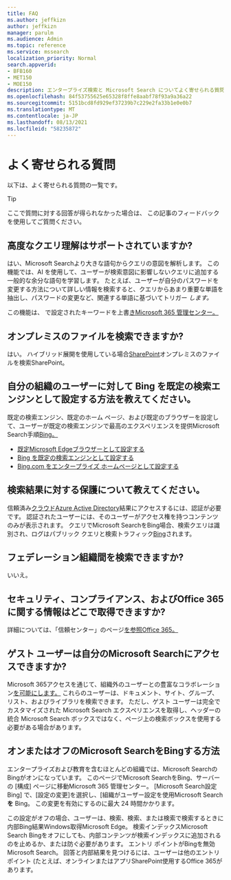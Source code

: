 ```yaml
---
title: FAQ
ms.author: jeffkizn
author: jeffkizn
manager: parulm
ms.audience: Admin
ms.topic: reference
ms.service: mssearch
localization_priority: Normal
search.appverid:
- BFB160
- MET150
- MOE150
description: エンタープライズ検索と Microsoft Search についてよく寄せられる質問に対する回答です
ms.openlocfilehash: 84f53755625e65328f8ffe8aabf78f93a9a36a22
ms.sourcegitcommit: 5151bcd8fd929ef37239b7c229e2fa33b1e0e0b7
ms.translationtype: MT
ms.contentlocale: ja-JP
ms.lasthandoff: 08/13/2021
ms.locfileid: "58235872"
---
```

<!-- markdownlint-disable no-trailing-punctuation -->
# <a name="frequently-asked-questions"></a>よく寄せられる質問

以下は、よく寄せられる質問の一覧です。

> [!TIP]
> ここで質問に対する回答が得られなかった場合は、 この記事のフィードバックを使用してご質問ください。

## <a name="is-advanced-query-understanding-supported"></a>高度なクエリ理解はサポートされていますか?

はい、Microsoft Searchより大きな語句からクエリの意図を解析します。 この機能では、AI を使用して、ユーザーが検索意図に影響しないクエリに追加する一般的な余分な語句を学習します。 たとえば、ユーザーが自分のパスワードを変更する方法について詳しい情報を検索すると、クエリからあまり重要な単語を抽出し、パスワードの変更など、関連する単語に基づいてトリガー *します。*
  
この機能は、 で設定されたキーワードを上書[きMicrosoft 365 管理センター。](https://admin.microsoft.com)
  
## <a name="can-you-search-for-files-on-premises"></a>オンプレミスのファイルを検索できますか?

はい。 ハイブリッド展開を使用している場合[SharePoint](http://sharepoint.com/)オンプレミスのファイルを検索SharePoint。
  
## <a name="how-do-i-make-bing-the-default-search-engine-for-people-in-my-org"></a>自分の組織のユーザーに対して Bing を既定の検索エンジンとして設定する方法を教えてください。

既定の検索エンジン、既定のホーム ページ、および既定のブラウザーを設定して、ユーザーが既定の検索エンジンで最高のエクスペリエンスを提供Microsoft Search手順[Bing。](https://Bing.com)

- [既定Microsoft Edgeブラウザーとして設定する](/deployedge/edge-default-browser)
- [Bing を既定の検索エンジンとして設定する](set-default-search-engine.md)
- [Bing.com をエンタープライズ ホームページとして設定する](set-default-homepage.md)

## <a name="how-are-my-search-results-protected"></a>検索結果に対する保護について教えてください。

信頼済み[クラウドAzure Active Directory](/azure/active-directory/)結果にアクセスするには、認証が必要です。 認証されたユーザーには、そのユーザーがアクセス権を持つコンテンツのみが表示されます。 クエリでMicrosoft SearchをBing場合、検索クエリは識別され、ログはパブリック クエリと検索トラフィック[Bing](https://Bing.com)されます。

## <a name="can-i-search-across-federated-organizations"></a>フェデレーション組織間を検索できますか?

いいえ。

## <a name="where-can-i-get-info-about-office-365-security-compliance-and-privacy"></a>セキュリティ、コンプライアンス、およびOffice 365に関する情報はどこで取得できますか?

詳細については、「信頼センター」のページ[を参照Office 365。](https://www.microsoft.com/TrustCenter/CloudServices/office365/default.aspx)

## <a name="can-guest-users-access-microsoft-search-in-my-organization"></a>ゲスト ユーザーは自分のMicrosoft Searchにアクセスできますか?

Microsoft 365アクセスを通じて、組織外のユーザーとの豊富なコラボレーション[を可能にします。](/microsoft-365/solutions/collaborate-with-people-outside-your-organization) これらのユーザーは、ドキュメント、サイト、グループ、リスト、およびライブラリを検索できます。 ただし、ゲスト ユーザーは完全でカスタマイズされた Microsoft Search エクスペリエンスを取得し、ヘッダーの統合 Microsoft Search ボックスではなく、ページ上の検索ボックスを使用する必要がある場合があります。

## <a name="how-do-i-turn-microsoft-search-in-bing-on-or-off"></a>オンまたはオフのMicrosoft SearchをBingする方法

エンタープライズおよび教育を含むほとんどの組織では、Microsoft SearchのBingがオンになっています。 このページでMicrosoft SearchをBing、サーバーの [構成] ページ[](https://admin.microsoft.com/Adminportal/Home#/MicrosoftSearch/configurations)に移動Microsoft 365 管理センター。 [Microsoft Search設定Bing] で、[設定の変更]を選択し、[組織がユーザー設定を使用Microsoft Search **を** Bing。 この変更を有効にするのに最大 24 時間かかります。

この設定がオフの場合、ユーザーは、検索、検索、または検索で検索するときに内部Bing結果Windows取得Microsoft Edge。 検索インデックスMicrosoft Search Bingをオフにしても、内部コンテンツが検索インデックスに追加されるのを止めるか、または防ぐ必要があります。 エントリ ポイントがBingを無効Microsoft Search。 回答と内部結果を見つけるには、ユーザーは他のエントリ ポイント (たとえば、オンラインまたはアプリSharePoint使用するOffice 365があります。
